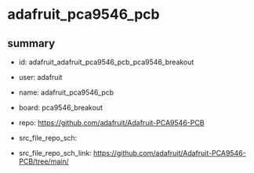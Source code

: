 # adafruit_pca9546_pcb
 
## summary 
* id: adafruit_adafruit_pca9546_pcb_pca9546_breakout
* user: adafruit
* name: adafruit_pca9546_pcb
* board: pca9546_breakout
* repo: https://github.com/adafruit/Adafruit-PCA9546-PCB



* src_file_repo_sch: 
* src_file_repo_sch_link: https://github.com/adafruit/Adafruit-PCA9546-PCB/tree/main/






